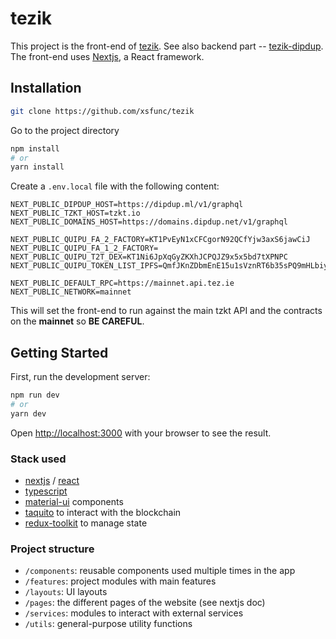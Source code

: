 # tezik

This project is the front-end of [tezik](https://tezik.vercel.app).
See also backend part -- [tezik-dipdup](https://github.com/xsfunc/tezik-dipdup).
The front-end uses [Nextjs](https://nextjs.org/), a React framework.

## Installation

```bash
git clone https://github.com/xsfunc/tezik
```

Go to the project directory

```bash
npm install
# or
yarn install
```

Create a `.env.local` file with the following content:

```
NEXT_PUBLIC_DIPDUP_HOST=https://dipdup.ml/v1/graphql
NEXT_PUBLIC_TZKT_HOST=tzkt.io
NEXT_PUBLIC_DOMAINS_HOST=https://domains.dipdup.net/v1/graphql

NEXT_PUBLIC_QUIPU_FA_2_FACTORY=KT1PvEyN1xCFCgorN92QCfYjw3axS6jawCiJ
NEXT_PUBLIC_QUIPU_FA_1_2_FACTORY=
NEXT_PUBLIC_QUIPU_T2T_DEX=KT1Ni6JpXqGyZKXhJCPQJZ9x5x5bd7tXPNPC
NEXT_PUBLIC_QUIPU_TOKEN_LIST_IPFS=QmfJKnZDbmEnE15u1sVznRT6b35sPQ9mHLbiy7gZSWfreY

NEXT_PUBLIC_DEFAULT_RPC=https://mainnet.api.tez.ie
NEXT_PUBLIC_NETWORK=mainnet

```

This will set the front-end to run against the main tzkt API and the contracts on the **mainnet** so **BE CAREFUL**.

## Getting Started

First, run the development server:

```bash
npm run dev
# or
yarn dev
```

Open [http://localhost:3000](http://localhost:3000) with your browser to see the result.


### Stack used

* [nextjs](https://nextjs.org/) / [react](https://reactjs.org/)
* [typescript](https://www.typescriptlang.org/)
* [material-ui](https://mui.com/) components
* [taquito](https://tezostaquito.io/) to interact with the blockchain
* [redux-toolkit](https://redux-toolkit.js.org/) to manage state

### Project structure

* `/components`: reusable components used multiple times in the app
* `/features`: project modules with main features
* `/layouts`: UI layouts
* `/pages`: the different pages of the website (see nextjs doc)
* `/services`: modules to interact with external services
* `/utils`: general-purpose utility functions 